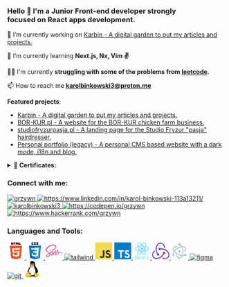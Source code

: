 <h3>
  Hello 👋 I&apos;m a Junior Front-end developer strongly <br />
  focused on <strong> React</strong> apps development.
</h3>

🔭 I’m currently working on [Karbin - A digital garden to put my articles and projects.](https://github.com/GrzywN/karbin)

🌱 I’m currently learning **Next.js, Nx, Vim ✌️**

😵‍💫 I'm currently **struggling with some of the problems from [leetcode](https://github.com/GrzywN/leetcode).**

📫 How to reach me **karolbinkowski3@proton.me**

**Featured projects**:
  - [Karbin - A digital garden to put my articles and projects.](https://github.com/GrzywN/karbin)
  - [BOR-KUR.pl - A website for the BOR-KUR chicken farm business.](https://github.com/GrzywN/bor-kur)
  - [studiofryzurpasja.pl - A landing page for the Studio Fryzur "pasja" hairdresser.](https://github.com/GrzywN/pasja)
  - [Personal portfolio (legacy) - A personal CMS based website with a dark mode, i18n and blog.](https://github.com/GrzywN/personal-portfolio)

<details>
  <summary>🧾 <b>Certificates:</b></summary>
  <ul>
    <li>
      <a href="https://www.freecodecamp.org/certification/GrzywN/responsive-web-design">Responsive Web Design</a>
    </li>
    <li>
      <a href="https://www.freecodecamp.org/certification/GrzywN/javascript-algorithms-and-data-structures">JavaScript Algorithms and Data Structures</a>
    </li>
    <li>
      <a href="https://www.udemy.com/certificate/UC-6c70d95d-7f13-49d9-90d3-95deeac422c7/">Clean Code</a>
    </li>
    <li>
      <a href="https://www.udemy.com/certificate/UC-31f917d9-73c4-47af-9e29-b2e20b6c49dd">JavaScript Unit Testing - The Practical Guide</a>
    </li>
  <ul>
</details>

<h3>Connect with me:</h3>
<p>
  <a href="https://twitter.com/grzywn">
    <img
      src="https://raw.githubusercontent.com/rahuldkjain/github-profile-readme-generator/master/src/images/icons/Social/twitter.svg"
      alt="grzywn"
      height="30"
      width="40"
    />
  </a>
  <a href="https://www.linkedin.com/in/karol-binkowski-113a13211/">
    <img
      src="https://raw.githubusercontent.com/rahuldkjain/github-profile-readme-generator/master/src/images/icons/Social/linked-in-alt.svg"
      alt="https://www.linkedin.com/in/karol-binkowski-113a13211/"
      height="30"
      width="40"
    />
  </a>
  <a href="https://instagram.com/karolbinkowski3">
    <img
      src="https://raw.githubusercontent.com/rahuldkjain/github-profile-readme-generator/master/src/images/icons/Social/instagram.svg"
      alt="karolbinkowski3"
      height="30"
      width="40"
    />
  </a>
  <a href="https://codepen.io/https://codepen.io/grzywn">
    <img
      src="https://raw.githubusercontent.com/rahuldkjain/github-profile-readme-generator/master/src/images/icons/Social/codepen.svg"
      alt="https://codepen.io/grzywn"
      height="30"
      width="40"
    />
  </a>
  <a href="https://www.hackerrank.com/https://www.hackerrank.com/grzywn">
    <img
        src="https://raw.githubusercontent.com/rahuldkjain/github-profile-readme-generator/master/src/images/icons/Social/hackerrank.svg"
        alt="https://www.hackerrank.com/grzywn"
        height="30"
        width="40"
    />
  </a>
</p>
<h3>Languages and Tools:</h3>
<p>
  <a href="https://www.w3.org/html/">
    <img
      src="https://raw.githubusercontent.com/devicons/devicon/master/icons/html5/html5-original-wordmark.svg"
      alt="html5"
      width="40"
      height="40"
    />
  </a>
  <a href="https://www.w3schools.com/css/">
    <img
      src="https://raw.githubusercontent.com/devicons/devicon/master/icons/css3/css3-original-wordmark.svg"
      alt="css3"
      width="40"
      height="40"
    />
  </a>
  <a href="https://sass-lang.com">
    <img
      src="https://raw.githubusercontent.com/devicons/devicon/master/icons/sass/sass-original.svg"
      alt="sass"
      width="40"
      height="40"
    />
  </a>
  <!--
  <a href="https://getbootstrap.com">
    <img
      src="https://raw.githubusercontent.com/devicons/devicon/master/icons/bootstrap/bootstrap-plain-wordmark.svg"
      alt="bootstrap"
      width="40"
      height="40"
    />
  </a>
  <a href="https://bulma.io/">
    <img
      src="https://raw.githubusercontent.com/gilbarbara/logos/804dc257b59e144eaca5bc6ffd16949752c6f789/logos/bulma.svg"
      alt="bulma"
      width="40"
      height="40"
    />
  </a>
  -->
  <a href="https://tailwindcss.com/">
    <img
      src="https://www.vectorlogo.zone/logos/tailwindcss/tailwindcss-icon.svg"
      alt="tailwind"
      width="40"
      height="40"
    />
  </a>
  <a
    href="https://developer.mozilla.org/en-US/docs/Web/JavaScript"
  >
    <img
      src="https://raw.githubusercontent.com/devicons/devicon/master/icons/javascript/javascript-original.svg"
      alt="javascript"
      width="40"
      height="40"
    />
  </a>
  <a href="https://www.typescriptlang.org/">
    <img
      src="https://raw.githubusercontent.com/devicons/devicon/master/icons/typescript/typescript-original.svg"
      alt="typescript"
      width="40"
      height="40"
    />
  </a>
  <a href="https://reactjs.org/">
    <img
      src="https://raw.githubusercontent.com/devicons/devicon/master/icons/react/react-original-wordmark.svg"
      alt="react"
      width="40"
      height="40"
    />
  </a>
  <a href="https://redux.js.org">
    <img
      src="https://raw.githubusercontent.com/devicons/devicon/master/icons/redux/redux-original.svg"
      alt="redux"
      width="40"
      height="40"
    />
  </a>
  <a href="https://www.electronjs.org">
    <img
      src="https://raw.githubusercontent.com/devicons/devicon/master/icons/electron/electron-original.svg"
      alt="electron"
      width="40"
      height="40"
    />
  </a>
  <!--
  <a href="https://webpack.js.org">
    <img
      src="https://raw.githubusercontent.com/devicons/devicon/d00d0969292a6569d45b06d3f350f463a0107b0d/icons/webpack/webpack-original-wordmark.svg"
      alt="webpack"
      width="40"
      height="40"
    />
  </a>
  <a href="https://babeljs.io/">
    <img
      src="https://www.vectorlogo.zone/logos/babeljs/babeljs-icon.svg"
      alt="babel"
      width="40"
      height="40"
    />
  </a>
  -->
  <a href="https://www.figma.com/">
    <img
      src="https://www.vectorlogo.zone/logos/figma/figma-icon.svg"
      alt="figma"
      width="40"
      height="40"
    />
  </a>
  <a href="https://git-scm.com/">
    <img
      src="https://www.vectorlogo.zone/logos/git-scm/git-scm-icon.svg"
      alt="git"
      width="40"
      height="40"
    />
  </a>

  <a href="https://www.linux.org/">
    <img
      src="https://raw.githubusercontent.com/devicons/devicon/master/icons/linux/linux-original.svg"
      alt="linux"
      width="40"
      height="40"
    />
  </a>
</p>
<!--
<img
    src="https://github-readme-stats.vercel.app/api?username=grzywn&show_icons=true&theme=tokyonight&locale=en"
    alt="grzywn"
/>
-->

<!--
<img
    src="https://github-readme-stats.vercel.app/api/top-langs?username=grzywn&show_icons=true&theme=tokyonight&locale=en&layout=compact"
    alt="grzywn"
/>
-->
